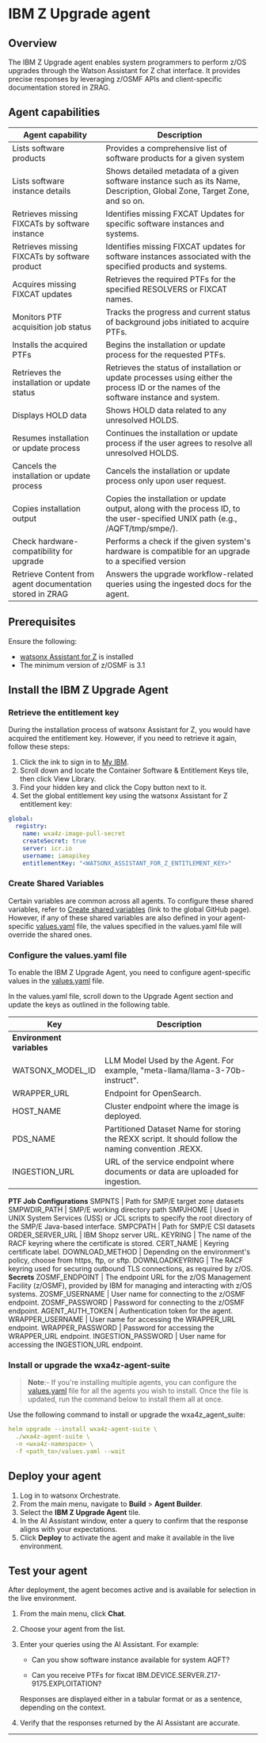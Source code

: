 # IBM Z Upgrade agent

## Overview
The IBM Z Upgrade agent enables system programmers to perform z/OS upgrades through the Watson Assistant for Z chat interface. It provides precise responses by leveraging z/OSMF APIs and client-specific documentation stored in ZRAG.

## Agent capabilities

| Agent capability         |            Description                  |
|------------------------------|-----------------------------------|
| Lists software products        | Provides a comprehensive list of software products for a given system    |
Lists software instance details | Shows detailed metadata of a given software instance such as its Name, Description, Global Zone, Target Zone, and so on.
Retrieves missing FIXCATs by software instance | Identifies missing FXCAT Updates for specific software instances and systems.
Retrieves missing FIXCATs by software product | Identifies missing FIXCAT updates for software instances associated with the specified products and systems.
Acquires missing FIXCAT updates | Retrieves the required PTFs for the specified RESOLVERS or FIXCAT names.
Monitors PTF acquisition job status| Tracks the progress and current status of background jobs initiated to acquire PTFs.
Installs the acquired PTFs | Begins the installation or update process for the requested PTFs.
Retrieves the installation or update status | Retrieves the status of installation or update processes using either the process ID or the names of the software instance and system.
Displays HOLD data | Shows HOLD data related to any unresolved HOLDS.
Resumes installation or update process | Continues the installation or update process if the user agrees to resolve all unresolved HOLDS.
Cancels the installation or update process | Cancels the installation or update process only upon user request.
Copies installation output | Copies the installation or update output, along with the process ID, to the user-specified UNIX path (e.g., /AQFT/tmp/smpe/).
Check hardware-compatibility for upgrade | Performs a check if the given system's hardware is compatible for an upgrade to a specified version
Retrieve Content from agent documentation stored in ZRAG |  Answers the upgrade workflow-related queries using the ingested docs for the agent.


## Prerequisites
Ensure the following:

- [watsonx Assistant for Z](https://www.ibm.com/docs/en/watsonx/waz/2.0.0?topic=install-watsonx-assistant-z) is installed
- The minimum version of z/OSMF is 3.1

## Install the IBM Z Upgrade Agent



### Retrieve the entitlement key

During the installation process of watsonx Assistant for Z, you would have acquired the entitlement key. However, if you need to retrieve it again, follow these steps:

1. Click the ink to sign in to [My IBM](https://myibm.ibm.com/dashboard/).
2. Scroll down and locate the Container Software & Entitlement Keys tile, then click View Library.
3. Find your hidden key and click the Copy button next to it.
4. Set the global entitlement key using the watsonx Assistant for Z entitlement key:

```yaml
global:
  registry:
    name: wxa4z-image-pull-secret
    createSecret: true
    server: icr.io
    username: iamapikey
    entitlementKey: "<WATSONX_ASSISTANT_FOR_Z_ENTITLEMENT_KEY>"
```

### Create Shared Variables

Certain variables are common across all agents. To configure these shared variables, refer to [Create shared variables]([https://github.ibm.com/wxa4z/agent-deployment-charts/tree/readme-update?tab=readme-ov-file#step-2-create-shared-variablescreate-once-reuse-everywhere) (link to the global GitHub page).
However, if any of these shared variables are also defined in your agent-specific [values.yaml](https://github.ibm.com/wxa4z/agent-deployment-charts/blob/main/wxa4z-agent-suite/values.yaml) file, the values specified in the values.yaml file will override the shared ones.

### Configure the values.yaml file

To enable the IBM Z Upgrade Agent, you need to configure agent-specific values in the [values.yaml](https://github.ibm.com/wxa4z/agent-deployment-charts/blob/main/wxa4z-agent-suite/values.yaml) file.

In the values.yaml file, scroll down to the Upgrade Agent section and update the keys as outlined in the following table.

| Key       |            Description                  |
|------------------------------|-----------------------------------|
**Environment variables**                                                        |
WATSONX_MODEL_ID | LLM Model Used by the Agent. For example, "meta-llama/llama-3-70b-instruct".
WRAPPER_URL | Endpoint for OpenSearch.
HOST_NAME | Cluster endpoint where the image is deployed.
PDS_NAME | Partitioned Dataset Name for storing the REXX script. It should follow the naming convention <USERNAME>.REXX.
INGESTION_URL | URL of the service endpoint where documents or data are uploaded for ingestion.
**PTF Job Configurations**
SMPNTS | Path for SMP/E target zone datasets
SMPWDIR_PATH | SMP/E working directory path
SMPJHOME | Used in UNIX System Services (USS) or JCL scripts to specify the root directory of the SMP/E Java-based interface.
SMPCPATH | Path for SMP/E CSI datasets
ORDER_SERVER_URL | IBM Shopz server URL.
KEYRING | The name of the RACF keyring where the certificate is stored.
CERT_NAME | Keyring certificate label.
DOWNLOAD_METHOD | Depending on the environment's policy, choose from https, ftp, or sftp.
DOWNLOADKEYRING | The RACF keyring used for securing outbound TLS connections, as required by z/OS.
**Secrets**
ZOSMF_ENDPOINT | The endpoint URL for the z/OS Management Facility (z/OSMF), provided by IBM for managing and interacting with z/OS systems.
ZOSMF_USERNAME | User name for connecting to the z/OSMF endpoint.
ZOSMF_PASSWORD | Password for connecting to the z/OSMF endpoint.
AGENT_AUTH_TOKEN | Authentication token for the agent.
WRAPPER_USERNAME | User name for accessing the WRAPPER_URL endpoint.
WRAPPER_PASSWORD | Password for accessing the WRAPPER_URL endpoint.
INGESTION_PASSWORD | User name for accessing the INGESTION_URL endpoint.


### Install or upgrade the wxa4z-agent-suite

> **Note**:- If you're installing multiple agents, you can configure the [values.yaml](https://github.ibm.com/wxa4z/agent-deployment-charts/blob/main/wxa4z-agent-suite/values.yaml) file for all the agents you wish to install. Once the file is updated, run the command below to install them all at once.


Use the following command to install or upgrade the wxa4z_agent_suite:

```yaml
helm upgrade --install wxa4z-agent-suite \
  ./wxa4z-agent-suite \
  -n <wxa4z-namespace> \
  -f <path_to>/values.yaml --wait
```

## Deploy your agent

1. Log in to watsonx Orchestrate.
2. From the main menu, navigate to **Build** > **Agent Builder**.
3. Select the **IBM Z Upgrade Agent** tile.
4. In the AI Assistant window, enter a query to confirm that the response aligns with your expectations.
5. Click **Deploy** to activate the agent and make it available in the live environment.


## Test your agent

After deployment, the agent becomes active and is available for selection in the live environment.

1. From the main menu, click **Chat**.
2. Choose your agent from the list.
3. Enter your queries using the AI Assistant.
   For example:
   
      - Can you show software instance available for system AQFT?

      - Can you receive PTFs for fixcat IBM.DEVICE.SERVER.Z17-9175.EXPLOITATION?

    Responses are displayed either in a tabular format or as a sentence, depending on the context.

4. Verify that the responses returned by the AI Assistant are accurate.


------------------------------------------------------------
